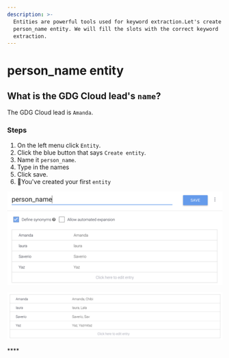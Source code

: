 ```yaml
---
description: >-
  Entities are powerful tools used for keyword extraction.Let's create the
  person_name entity. We will fill the slots with the correct keyword
  extraction.
---
```


# person\_name entity

## **What is the GDG Cloud lead's** `name`**?**

The GDG Cloud lead is `Amanda`.

### **Steps**

1. On the left menu click `Entity`.
2. Click the blue button that says `Create entity`.
3. Name it `person_name`.
4. Type in the names
5. Click save.
6. 🌟You've created your first `entity`

![Screenshot of person\_name entity](.gitbook/assets/screen-shot-2018-07-18-at-06.01.04.png)

![Screenshot of person\_name entity containing synonyms](.gitbook/assets/screen-shot-2018-07-31-at-12.16.28.png)

\*\*\*\*

